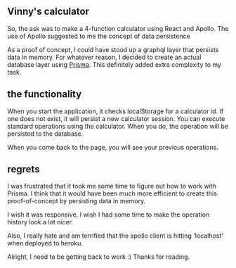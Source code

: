 ## Vinny's calculator

So, the ask was to make a 4-function calculator using React and Apollo. The use of Apollo suggested to me the concept of data persistence

As a proof of concept, I could have stood up a graphql layer that persists data in memory. For whatever reason, I decided to create an actual database layer using [Prisma](https://www.prisma.io/). This definitely added extra complexity to my task.

## the functionality

When you start the application, it checks localStorage for a calculator id. If one does not exist, it will persist a new calculator session.
You can execute standard operations using the calculator. When you do, the operation will be persisted to the database.

When you come back to the page, you will see your previous operations.

## regrets

I was frustrated that it took me some time to figure out how to work with Prisma. I think that it would have been much more efficient to create this proof-of-concept by persisting data in memory.

I wish it was responsive. I wish I had some time to make the operation history look a lot nicer.

Also, I really hate and am terrified that the apollo client is hitting 'localhost' when deployed to heroku.

Alright, I need to be getting back to work :) Thanks for reading.
